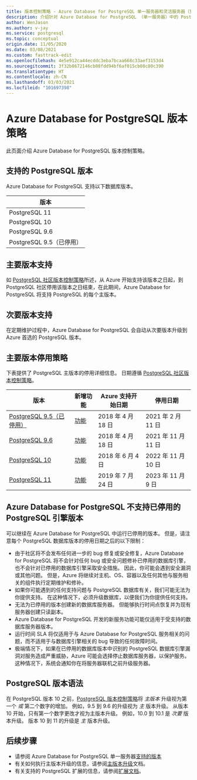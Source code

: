 ```yaml
---
title: 版本控制策略 - Azure Database for PostgreSQL 单一服务器和灵活服务器（预览版）
description: 介绍针对 Azure Database for PostgreSQL （单一服务器）中的 Postgres 主版本和次要版本的策略。
author: WenJason
ms.author: v-jay
ms.service: postgresql
ms.topic: conceptual
origin.date: 11/05/2020
ms.date: 03/08/2021
ms.custom: fasttrack-edit
ms.openlocfilehash: 4e5e912ca44ecddc3eba7bcaa668c33aef3153d4
ms.sourcegitcommit: 3f32b8672146cb08fdd94bf6af015cb08c80c390
ms.translationtype: HT
ms.contentlocale: zh-CN
ms.lasthandoff: 03/03/2021
ms.locfileid: "101697398"
---
```

# <a name="azure-database-for-postgresql-versioning-policy"></a>Azure Database for PostgreSQL 版本策略

此页面介绍 Azure Database for PostgreSQL 版本控制策略。

## <a name="supported--postgresql-versions"></a>支持的 PostgreSQL 版本

Azure Database for PostgreSQL 支持以下数据库版本。

| 版本 |
| ----- |
| PostgreSQL 11 |
| PostgreSQL 10 |
| PostgreSQL 9.6 |
| PostgreSQL 9.5（已停用） |

## <a name="major-version-support"></a>主要版本支持
如 [PostgreSQL 社区版本控制策略](https://www.postgresql.org/support/versioning/)所述，从 Azure 开始支持该版本之日起，到 PostgreSQL 社区停用该版本之日结束，在此期间，Azure Database for PostgreSQL 将支持 PostgreSQL 的每个主版本。

## <a name="minor-version-support"></a>次要版本支持
在定期维护过程中，Azure Database for PostgreSQL 会自动从次要版本升级到 Azure 首选的 PostgreSQL 版本。 

## <a name="major-version-retirement-policy"></a>主要版本停用策略
下表提供了 PostgreSQL 主版本的停用详细信息。 日期遵循 [PostgreSQL 社区版本控制策略](https://www.postgresql.org/support/versioning/)。

| 版本 | 新增功能 | Azure 支持开始日期 | 停用日期|
| ----- | ----- | ------ | ----- |
| [PostgreSQL 9.5（已停用）](https://www.postgresql.org/about/news/postgresql-132-126-1111-1016-9621-and-9525-released-2165/)| [功能](https://www.postgresql.org/docs/9.5/release-9-5.html)  | 2018 年 4 月 18 日 | 2021 年 2 月 11 日
| [PostgreSQL 9.6](https://www.postgresql.org/about/news/postgresql-96-released-1703/) | [功能](https://wiki.postgresql.org/wiki/NewIn96) | 2018 年 4 月 18 日  | 2021 年 11 月 11 日
| [PostgreSQL 10](https://www.postgresql.org/about/news/postgresql-10-released-1786/) | [功能](https://wiki.postgresql.org/wiki/New_in_postgres_10) | 2018 年 6 月 4 日  | 2022 年 11 月 10 日
| [PostgreSQL 11](https://www.postgresql.org/about/news/postgresql-11-released-1894/) | [功能](https://www.postgresql.org/docs/11/release-11.html) | 2019 年 7 月 24 日  | 2023 年 11 月 9 日

## <a name="retired-postgresql-engine-versions-not-supported-in-azure-database-for-postgresql"></a>Azure Database for PostgreSQL 不支持已停用的 PostgreSQL 引擎版本

可以继续在 Azure Database for PostgreSQL 中运行已停用的版本。 但是，请注意每个 PostgreSQL 数据库版本的停用日期之后的以下限制：
- 由于社区将不会发布任何进一步的 bug 修复或安全修复，Azure Database for PostgreSQL 将不会针对任何 bug 或安全问题修补已停用的数据库引擎，也不会针对已停用的数据库引擎采取安全措施。 因此，你可能会遇到安全漏洞或其他问题。 但是，Azure 将继续对主机、OS、容器以及任何其他与服务相关的组件执行定期维护和修补。
- 如果你可能遇到的任何支持问题与 PostgreSQL 数据库有关，我们可能无法为你提供支持。 在这种情况下，必须升级数据库，以便我们为你提供任何支持。
- 无法为已停用的版本创建新的数据库服务器。 但能够执行时间点恢复并为现有服务器创建只读副本。
- Azure Database for PostgreSQL 开发的新服务功能可能仅适用于受支持的数据库服务器版本。
- 运行时间 SLA 将仅适用于与 Azure Database for PostgreSQL 服务相关的问题，而不适用于与数据库引擎相关的 bug 导致的任何故障时间。  
- 极端情况下，如果在已停用的数据库版本中识别的 PostgreSQL 数据库引擎漏洞对服务造成严重威胁，Azure 可能会选择停止数据库服务器，以保护服务。 这种情况下，系统会通知你在将服务器联机之前升级服务器。

## <a name="postgresql-version-syntax"></a>PostgreSQL 版本语法
在 PostgreSQL 版本 10 之前，[PostgreSQL 版本控制策略](https://www.postgresql.org/support/versioning/)将 _主版本_ 升级视为第一个 _或_ 第二个数字的增加。 例如，9.5 到 9.6 的升级视为 _主_ 版本升级。 从版本 10 开始，只有第一个数字更改才视为主版本升级。 例如，10.0 到 10.1 是 _次要_ 版本升级。 版本 10 到 11 的升级是 _主_ 版本升级。

## <a name="next-steps"></a>后续步骤
- 请参阅 Azure Database for PostgreSQL 单一服务器[支持的版本](./concepts-supported-versions.md)
- 有关如何执行主版本升级的信息，请参阅[主版本升级](how-to-upgrade-using-dump-and-restore.md)文档。
- 有关支持的 PostgreSQL 扩展的信息，请参阅[扩展文档](concepts-extensions.md)。
